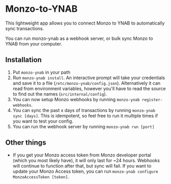 # Monzo-to-YNAB

This lightweight app allows you to connect Monzo to YNAB to automatically sync transactions.

You can run monzo-ynab as a webhook server, or bulk sync Monzo to YNAB from your computer.

## Installation

1. Put `monzo-ynab` in your path
2. Run `monzo-ynab install`. An interactive prompt will take your credentials and save it to a file (`/etc/monzo-ynab/config.json`). Alternatively it can read from environment variables, however you'll have to read the source to find out the names (`src/internal/config`).
3. You can now setup Monzo webhooks by running `monzo-ynab register-webhooks`.
4. You can sync the past x days of transactions by running `monzo-ynab sync [days]`. This is idempotent, so feel free to run it multiple times if you want to test your config.
5. You can run the webhook server by running `monzo-ynab run [port]`

## Other things
- If you get your Monzo access token from Monzo developer portal (which you most likely have), it will only last for ~24 hours. Webhooks will continue to function after that, but sync will fail. If you want to update your Monzo Access token, you can run `monzo-ynab configure MonzoAccessToken [token]`.
